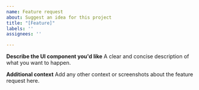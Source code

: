 ```yaml
---
name: Feature request
about: Suggest an idea for this project
title: "[Feature]"
labels: ''
assignees: ''

---
```


**Describe the UI component you'd like**
A clear and concise description of what you want to happen.

**Additional context**
Add any other context or screenshots about the feature request here.
